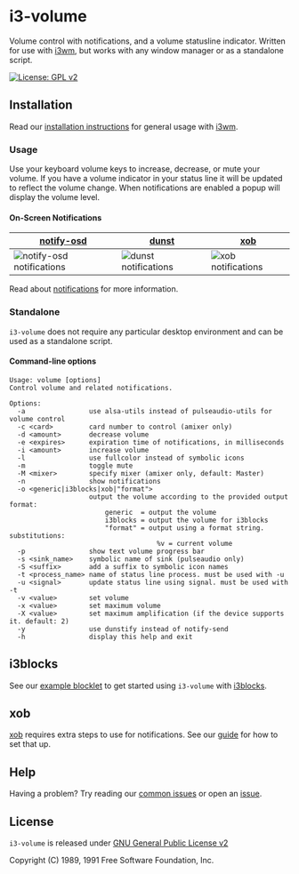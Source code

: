 # i3-volume

Volume control with notifications, and a volume statusline indicator. Written for use with [i3wm], but works with any window manager or as a standalone script.

[![License: GPL v2][license-badge]][license]

## Installation

Read our [installation instructions](https://github.com/hastinbe/i3-volume/wiki/Installation) for general usage with [i3wm].

### Usage

Use your keyboard volume keys to increase, decrease, or mute your volume. If you have a volume indicator in your status line it will be updated to reflect the volume change. When notifications are enabled a popup will display the volume level.


#### On-Screen Notifications

| [notify-osd] | [dunst] | [xob] |
| ------------ | ------- | ----- |
| ![notify-osd notifications](https://user-images.githubusercontent.com/195790/95647280-c3558780-0b00-11eb-987e-5924f2522bdb.png) | ![dunst notifications](https://user-images.githubusercontent.com/195790/95647273-afaa2100-0b00-11eb-8e2c-eb3eede89d7c.png) | ![xob notifications](https://user-images.githubusercontent.com/195790/95647285-d0727680-0b00-11eb-9600-56e4371b9a58.png) |

Read about [notifications](https://github.com/hastinbe/i3-volume/wiki/Notifications) for more information.

### Standalone

`i3-volume` does not require any particular desktop environment and can be used as a standalone script.

#### Command-line options
```
Usage: volume [options]
Control volume and related notifications.

Options:
  -a                use alsa-utils instead of pulseaudio-utils for volume control
  -c <card>         card number to control (amixer only)
  -d <amount>       decrease volume
  -e <expires>      expiration time of notifications, in milliseconds
  -i <amount>       increase volume
  -l                use fullcolor instead of symbolic icons
  -m                toggle mute
  -M <mixer>        specify mixer (amixer only, default: Master)
  -n                show notifications
  -o <generic|i3blocks|xob|"format">
                    output the volume according to the provided output format:
                        generic  = output the volume
                        i3blocks = output the volume for i3blocks
                        "format" = output using a format string. substitutions:
                                     %v = current volume
  -p                show text volume progress bar
  -s <sink_name>    symbolic name of sink (pulseaudio only)
  -S <suffix>       add a suffix to symbolic icon names
  -t <process_name> name of status line process. must be used with -u
  -u <signal>       update status line using signal. must be used with -t
  -v <value>        set volume
  -x <value>        set maximum volume
  -X <value>        set maximum amplification (if the device supports it. default: 2)
  -y                use dunstify instead of notify-send
  -h                display this help and exit
  ```

## i3blocks

See our [example blocklet](https://github.com/hastinbe/i3-volume/wiki/Usage-with-i3blocks) to get started using `i3-volume` with [i3blocks].

## xob

[xob] requires extra steps to use for notifications. See our [guide](https://github.com/hastinbe/i3-volume/wiki/Usage-with-xob) for how to set that up.

## Help

Having a problem? Try reading our [common issues](https://github.com/hastinbe/i3-volume/wiki/Common-Issues) or open an [issue](https://github.com/hastinbe/i3-volume/issues/new).

## License
`i3-volume` is released under [GNU General Public License v2][license]

Copyright (C) 1989, 1991 Free Software Foundation, Inc.

[alsa-utils]: https://alsa.opensrc.org/Alsa-utils
[dunst]: https://dunst-project.org
[i3blocks]: https://github.com/vivien/i3blocks
[i3status]: https://github.com/i3/i3status
[i3wm]: https://i3wm.org
[libnotify]: https://developer.gnome.org/libnotify
[license]: https://www.gnu.org/licenses/gpl-2.0.en.html
[license-badge]: https://img.shields.io/badge/License-GPL%20v2-blue.svg
[logo]: assets/logo.svg
[notify-osd]: https://launchpad.net/notify-osd
[pulseaudio-utils]: https://www.freedesktop.org/wiki/Software/PulseAudio/
[wiki]: https://github.com/hastinbe/i3-volume/wiki
[xob]: https://github.com/florentc/xob
